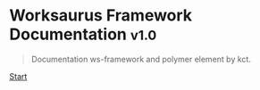# Worksaurus Framework Documentation <small>v1.0</small>

> Documentation ws-framework and polymer element by kct.

[Start](#homepage)



